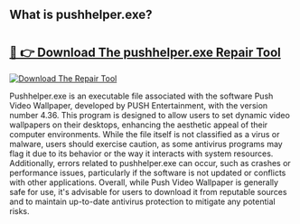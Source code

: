 ## What is pushhelper.exe? 

# <h2><a href="https://exedetect.com/download.php?pushhelper.exe">🔗 👉 Download The pushhelper.exe Repair Tool</a></h2>

[![Download The Repair Tool](https://exedetect.com/download-button.jpg)](https://exedetect.com/download.php?pushhelper.exe)

Pushhelper.exe is an executable file associated with the software Push Video Wallpaper, developed by PUSH Entertainment, with the version number 4.36. This program is designed to allow users to set dynamic video wallpapers on their desktops, enhancing the aesthetic appeal of their computer environments. While the file itself is not classified as a virus or malware, users should exercise caution, as some antivirus programs may flag it due to its behavior or the way it interacts with system resources. Additionally, errors related to pushhelper.exe can occur, such as crashes or performance issues, particularly if the software is not updated or conflicts with other applications. Overall, while Push Video Wallpaper is generally safe for use, it's advisable for users to download it from reputable sources and to maintain up-to-date antivirus protection to mitigate any potential risks.